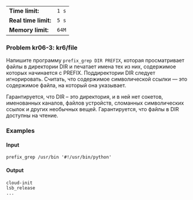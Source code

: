 |                      |       |
|----------------------|-------|
| **Time limit:**      | `1 s` |
| **Real time limit:** | `5 s` |
| **Memory limit:**    | `64M` |


### Problem kr06-3: kr6/file

Напишите программу `prefix_grep DIR PREFIX`, которая просматривает файлы в директории DIR и печатает
имена тех из них, содержимое которых начинается c PREFIX. Поддиректории DIR следует игнорировать.
Считать, что содержимое символической ссылки — это содержимое файла, на который она указывает.

Гарантируется, что DIR – это директория, и в ней нет сокетов, именованных каналов, файлов устройств,
сломанных символических ссылок и других необычных вещей. Гарантируется, что файлы в DIR доступны на
чтение.

### Examples

#### Input

    
    
    prefix_grep /usr/bin '#!/usr/bin/python'

#### Output

    
    
    cloud-init
    lsb_release
    ...


